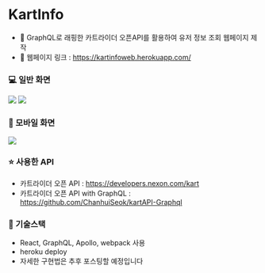 # KartInfo

* 🔑 GraphQL로 래핑한 카트라이더 오픈API를 활용하여 유저 정보 조회 웹페이지 제작
* 🔗 웹페이지 링크 : https://kartinfoweb.herokuapp.com/

### 💻 일반 화면
<img src = "https://i.imgur.com/svTm3pQ.png">
<img src = "https://i.imgur.com/pnwKmJB.png">

### 📱 모바일 화면
<img src = "https://i.imgur.com/xNHrbiF.png">

### ⭐ 사용한 API
* 카트라이더 오픈 API : https://developers.nexon.com/kart
* 카트라이더 오픈 API with GraphQL : https://github.com/ChanhuiSeok/kartAPI-Graphql

### 🚀 기술스택
* React, GraphQL, Apollo, webpack 사용
* heroku deploy
* 자세한 구현법은 추후 포스팅할 예정입니다

